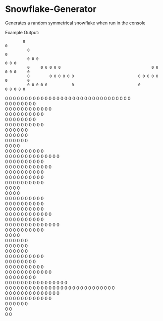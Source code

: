 # Snowflake-Generator
Generates a random symmetrical snowflake when run in the console

Example Output:

            0                                                                         0             
              0                                                                     0               
              0 0 0                                                             0 0 0               
              0     0 0 0 0 0                                         0 0 0 0 0     0               
              0         0 0 0 0 0 0                             0 0 0 0 0 0         0               
              0 0 0 0 0           0                             0           0 0 0 0 0               
0             0 0 0 0 0 0           0                         0           0 0 0 0 0 0             0 
  0 0 0 0 0 0 0                     0                         0                     0 0 0 0 0 0 0   
    0     0 0                       0                         0                       0 0     0     
    0     0 0                     0 0 0                     0 0 0                     0 0     0     
      0   0 0                       0 0                     0 0                       0 0   0       
      0   0 0                         0                     0                         0 0   0       
      0 0   0                         0 0                 0 0                         0   0 0       
      0 0                               0                 0                               0 0       
      0 0                               0                 0                               0 0       
        0                               0 0             0 0                               0         
        0                                 0             0                                 0         
        0 0       0                       0 0         0 0                       0       0 0         
            0 0 0 0 0                     0 0         0 0                     0 0 0 0 0             
                  0 0 0 0                   0         0                   0 0 0 0                   
                        0 0 0 0             0 0     0 0             0 0 0 0                         
                              0 0 0 0         0     0         0 0 0 0                               
                                  0 0 0 0     0     0     0 0 0 0                                   
                                        0 0 0 0 0 0 0 0 0 0                                         
                                              0 0 0 0                                               
                                              0 0 0 0                                               
                                        0 0 0 0 0 0 0 0 0 0                                         
                                  0 0 0 0     0     0     0 0 0 0                                   
                              0 0 0 0         0     0         0 0 0 0                               
                        0 0 0 0             0 0     0 0             0 0 0 0                         
                  0 0 0 0                   0         0                   0 0 0 0                   
            0 0 0 0 0                     0 0         0 0                     0 0 0 0 0             
        0 0       0                       0 0         0 0                       0       0 0         
        0                                 0             0                                 0         
        0                               0 0             0 0                               0         
      0 0                               0                 0                               0 0       
      0 0                               0                 0                               0 0       
      0 0   0                         0 0                 0 0                         0   0 0       
      0   0 0                         0                     0                         0 0   0       
      0   0 0                       0 0                     0 0                       0 0   0       
    0     0 0                     0 0 0                     0 0 0                     0 0     0     
    0     0 0                       0                         0                       0 0     0     
  0 0 0 0 0 0 0                     0                         0                     0 0 0 0 0 0 0   
0             0 0 0 0 0 0           0                         0           0 0 0 0 0 0             0 
              0 0 0 0 0           0                             0           0 0 0 0 0               
              0         0 0 0 0 0 0                             0 0 0 0 0 0         0               
              0     0 0 0 0 0                                         0 0 0 0 0     0               
              0 0 0                                                             0 0 0               
              0                                                                     0               
            0                                                                         0             

